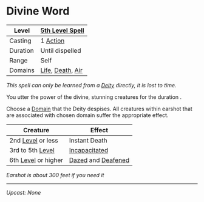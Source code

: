 # Divine Word

| Level    | [5th Level Spell](5th%20Level%20Spells.md)                                                                         |
| -------- | ------------------------------------------------------------------------------------------------------------------- |
| Casting  | 1 [Action](../../../../Game%20Procedures/Core%20Procedures/Action.md)                                               |
| Duration | Until dispelled                                                                                                     |
| Range    | Self                                                                                                                |
| Domains  | [Life](../../Spell%20Domains/Life.md), [Death](../../Spell%20Domains/Death.md), [Air](../../Spell%20Domains/Air.md) |

*This spell can only be learned from a [Deity](../../../Deities.md) directly, it is lost to time.*

You utter the power of the divine, stunning creatures for the duration .

Choose a [Domain](../../Spell%20Domains/{Spell%20Domains}.md) that the Deity despises. All creatures within earshot that are associated with chosen domain suffer the appropriate effect.

| Creature                                                                             | Effect                                                                                                                          |
| ------------------------------------------------------------------------------------ | ------------------------------------------------------------------------------------------------------------------------------- |
| 2nd [Level](../../../../Player%20Characters/Progression/Level.md) or less   | Instant Death                                                                                                                   |
| 3rd to 5th [Level](../../../../Player%20Characters/Progression/Level.md)    | [Incapacitated](../../../../Game%20Procedures/Conditions/Incapacitated.md)                                                      |
| 6th [Level](../../../../Player%20Characters/Progression/Level.md) or higher | [Dazed](../../../../Game%20Procedures/Conditions/Dazed.md) and [Deafened](../../../../Game%20Procedures/Conditions/Deafened.md) |

*Earshot is about 300 feet if you need it*

---
*Upcast: None*
